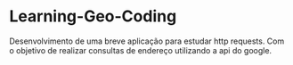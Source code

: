 # Learning-Geo-Coding
Desenvolvimento de uma breve aplicação para estudar http requests. Com o objetivo de realizar consultas de endereço utilizando a api do google.
